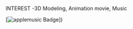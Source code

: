 INTEREST
-3D Modeling, Animation movie, Music

[![applemusic Badge](https://img.shields.io/badge/applemusic-FA243C?style=flat-square&logo=applemusic&logoColor=red&link=https://www.applemusic.com)])
